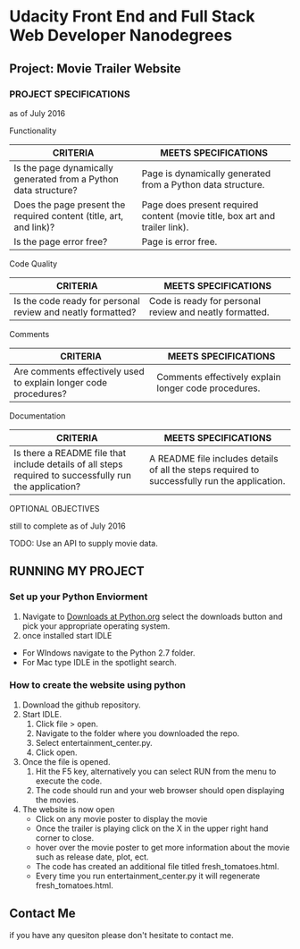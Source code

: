 # Udacity Front End and Full Stack Web Developer Nanodegrees
## Project: Movie Trailer Website

### PROJECT SPECIFICATIONS
as of July 2016

Functionality

| CRITERIA                                                           | MEETS SPECIFICATIONS                                                        |
|--------------------------------------------------------------------|-----------------------------------------------------------------------------|
| Is the page dynamically generated from a Python data structure?    | Page is dynamically generated from a Python data structure.                 |
| Does the page present the required content (title, art, and link)? | Page does present required content (movie title, box art and trailer link). |
| Is the page error free?                                            | Page is error free.                                                         |

Code Quality

| CRITERIA                                                    | MEETS SPECIFICATIONS                                    |
|-------------------------------------------------------------|---------------------------------------------------------|
| Is the code ready for personal review and neatly formatted? | Code is ready for personal review and neatly formatted. |

Comments

| CRITERIA                                                         | MEETS SPECIFICATIONS                                 |
|------------------------------------------------------------------|------------------------------------------------------|
| Are comments effectively used to explain longer code procedures? | Comments effectively explain longer code procedures. |

Documentation

| CRITERIA                                                                                               | MEETS SPECIFICATIONS                                                                          |
|--------------------------------------------------------------------------------------------------------|-----------------------------------------------------------------------------------------------|
| Is there a README file that include details of all steps required to successfully run the application? | A README file includes details of all the steps required to successfully run the application. |

OPTIONAL OBJECTIVES

still to complete as of July 2016

TODO: Use an API to supply movie data.

## RUNNING MY PROJECT

### Set up your Python Enviorment

1. Navigate to [Downloads at Python.org](https://www.python.org/downloads/) select the downloads button and pick your appropriate operating system.
2. once installed start IDLE
  - For WIndows navigate to the Python 2.7 folder.
  - For Mac type IDLE in the spotlight search.

### How to create the website using python

1. Download the github repository.
2. Start IDLE.
	1. Click file > open.
	2. Navigate to the folder where you downloaded the repo.
	3. Select entertainment_center.py.
	4. Click open.
3. Once the file is opened.
	1. Hit the F5 key, alternatively you can select RUN from the menu to execute the code.
	2. The code should run and your web browser should open displaying the movies.
4. The website is now open
	- Click on any movie poster to display the movie
	- Once the trailer is playing click on the X in the upper right hand corner to close.
	- hover over the movie poster to get more information about the movie such as release date, plot, ect.
	- The code has created an additional file titled fresh_tomatoes.html.
	- Every time you run entertainment_center.py it will regenerate fresh_tomatoes.html.

## Contact Me

if you have any quesiton please don't hesitate to contact me.


